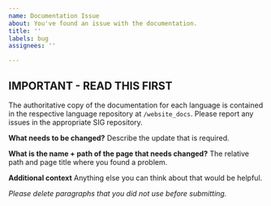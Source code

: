```yaml
---
name: Documentation Issue
about: You've found an issue with the documentation.
title: ''
labels: bug
assignees: ''

---
```


## IMPORTANT - READ THIS FIRST
The authoritative copy of the documentation for each language is contained in the respective language repository at `/website_docs`.
Please report any issues in the appropriate SIG repository.

**What needs to be changed?**
Describe the update that is required.

**What is the name + path of the page that needs changed?**
The relative path and page title where you found a problem.

**Additional context**
Anything else you can think about that would be helpful.

_Please delete paragraphs that you did not use before submitting._
